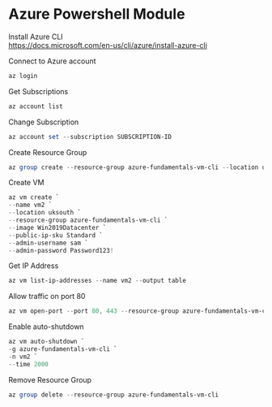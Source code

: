 # Azure Powershell Module

Install Azure CLI  
https://docs.microsoft.com/en-us/cli/azure/install-azure-cli

Connect to Azure account  
```Powershell 
az login
```

Get Subscriptions  
```Powershell 
az account list
```

Change Subscription  
```Powershell 
az account set --subscription SUBSCRIPTION-ID
````

Create Resource Group  
```Powershell 
az group create --resource-group azure-fundamentals-vm-cli --location uksouth
```

Create VM
``` Powershell
az vm create `
--name vm2 `
--location uksouth `
--resource-group azure-fundamentals-vm-cli `
--image Win2019Datacenter `
--public-ip-sku Standard `
--admin-username sam `
--admin-password Password123!
```

Get IP Address  
```Powershell 
az vm list-ip-addresses --name vm2 --output table
```

Allow traffic on port 80
```Powershell
az vm open-port --port 80, 443 --resource-group azure-fundamentals-vm-cli --name vm2
```

Enable auto-shutdown
```Powershell
az vm auto-shutdown `
-g azure-fundamentals-vm-cli `
-n vm2 `
--time 2000
```

Remove Resource Group  
```Powershell 
az group delete --resource-group azure-fundamentals-vm-cli
```